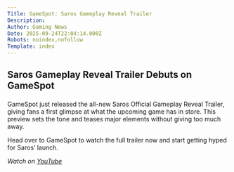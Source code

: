 ```yaml
---
Title: GameSpot: Saros Gameplay Reveal Trailer
Description: 
Author: Gaming News
Date: 2025-09-24T22:04:14.000Z
Robots: noindex,nofollow
Template: index
---
```

<h2>
  
  
  Saros Gameplay Reveal Trailer Debuts on GameSpot
</h2>

<p>GameSpot just released the all-new Saros Official Gameplay Reveal Trailer, giving fans a first glimpse at what the upcoming game has in store. This preview sets the tone and teases major elements without giving too much away.</p>

<p>Head over to GameSpot to watch the full trailer now and start getting hyped for Saros’ launch.</p>

<p><em>Watch on <a href="https://www.youtube.com/watch?v=JQiQC16w86I" rel="noopener noreferrer">YouTube</a></em></p>

